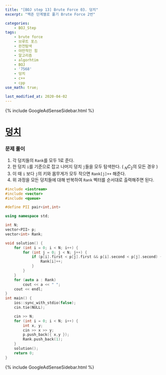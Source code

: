 ```yaml
---
title: "[BOJ step 13] Brute Force 03. 덩치"
excerpt: "백준 단계별로 풀기 Brute Force 2번"

categories:
    - BOJ_Step
tags:
    - brute force
    - 브루트 포스
    - 완전탐색
    - 야만적인 힘
    - 알고리즘
    - algorhtim
    - BOJ
    - '7568'
    - 덩치
    - c++
    - cpp  
use_math: true;

last_modified_at: 2020-04-02  
---
```


{% include GoogleAdSenseSidebar.html %}

# [덩치](https://www.acmicpc.net/problem/7568)


### 문제 풀이

1. 각 덩치들의 `Rank`를 모두 1로 준다.
2. 한 덩치 `i`를 기준으로 잡고 나머지 덩치 `j`들을 모두 탐색한다. ( $_NC_2$의 모든 경우 )
3. 이 때 `i` 보다 `j`의 키와 몸무게가 모두 작으면 `Rank[j]++` 해준다.
4. 위 과정을 모든 덩치들에 대해 반복하여 `Rank` 벡터를 순서대로 출력해주면 된다.  

```cpp
#include <iostream>
#include <vector>
#include <queue>

#define PII pair<int,int>

using namespace std;

int N;
vector<PII> p;
vector<int> Rank;

void solution() {
	for (int i = 0; i < N; i++) {
		for (int j = 0; j < N; j++) {
			if (p[i].first < p[j].first && p[i].second < p[j].second) {
				Rank[i]++;
			}
		}
	}
	for (auto a : Rank)
		cout << a << " ";
	cout << endl;
}
int main() {
	ios::sync_with_stdio(false);
	cin.tie(NULL);

	cin >> N;
	for (int i = 0; i < N; i++) {
		int x, y;
		cin >> x >> y;
		p.push_back({ x,y });
		Rank.push_back(1);
	}
	solution();
	return 0;
}
```



{% include GoogleAdSenseSidebar.html %}
